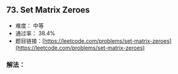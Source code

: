 ## 73. Set Matrix Zeroes


- 难度： 中等
- 通过率： 38.4%
- 题目链接：[https://leetcode.com/problems/set-matrix-zeroes](https://leetcode.com/problems/set-matrix-zeroes)



### 解法：